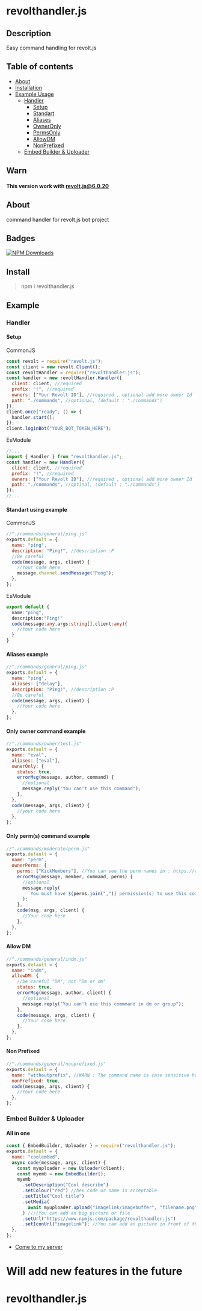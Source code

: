 # revolthandler.js

## Description

Easy command handling for revolt.js

## Table of contents

- [About](#about)
- [Installation](#install)
- [Example Usage](#example)
  - [Handler](#handler)
    - [Setup](#setup)
    - [Standart](#standart-using-example)
    - [Aliases](#aliases-example)
    - [OwnerOnly](#only-owner-command-example)
    - [PermsOnly](#only-perms-command-example)
    - [AllowDM](#allow-dm)
    - [NonPrefixed](#non-prefixed)
  - [Embed Builder & Uploader](#embed-builder--uploader)

## Warn

#### This version work with [revolt.js@6.0.20](https://www.npmjs.com/package/revolt.js/v/6.0.20)

## About

command handler for revolt.js bot project

## Badges

[![NPM Downloads](https://img.shields.io/npm/dt/revolthandler.js.svg?style=flat-square)](https://www.npmjs.com/package/revolthandler.js)

## Install

> npm i revolthandler.js

## Example

### Handler

#### Setup

CommonJS

```js
const revolt = require("revolt.js");
const client = new revolt.Client();
const revoltHandler = require("revolthandler.js");
const handler = new revoltHandler.Handler({
  client: client, //required
  prefix: "!", //required
  owners: ["Your Revolt ID"], //required , optional add more owner Id
  path: "./commands", //optional, (default : "./commands")
});
client.once("ready", () => {
  handler.start();
});
client.loginBot("YOUR_BOT_TOKEN_HERE");
```

EsModule

```js
//...
import { Handler } from "revolthandler.js";
const handler = new Handler({
  client: client, //required
  prefix: "!", //required
  owners: ["Your Revolt ID"], //required , optional add more owner Id
  path: "./commands", //optinal, (default : "./commands")
});
//...
```

#### Standart using example

CommonJS

```js
//"./commands/general/ping.js"
exports.default = {
  name: "ping",
  description: "Ping!", //description :P
  //Be careful
  code(message, args, client) {
    //Your code here
    message.channel.sendMessage("Pong");
  },
};
```

EsModule

```ts
export default {
  name:"ping",
  description:"Ping!"
  code(message:any,args:string[],client:any){
    //Your code here
  }
}
```

#### Aliases example

```js
//"./commands/general/ping.js"
exports.default = {
  name: "ping",
  aliases: ["delay"],
  description: "Ping!", //description :P
  //Be careful
  code(message, args, client) {
    //Your code here
  },
};
```

#### Only owner command example

```js
//"./commands/owner/test.js"
exports.default = {
  name: "eval",
  aliases: ["eval"],
  ownerOnly: {
    status: true,
    errorMsg(message, author, command) {
      //optional
      message.reply("You can't use this command");
    },
  },
  code(message, args, client) {
    //your code here
  },
};
```

#### Only perm(s) command example

```js
//"./commands/moderate/perm.js"
exports.default = {
  name: "perm",
  ownerPerms: {
    perms: ["KickMembers"], //You can see the perm names in : https://revolt.js.org/modules/permissions_definitions.html#Permission (onlyString)
    errorMsg(message, member, command, perms) {
      //optional
      message.reply(
        `You must have ${perms.join(",")} permission(s) to use this command`
      );
    },
    code(msg, args, client) {
      //Your code here
    },
  },
};
```

#### Allow DM

```js
//"./commands/general/indm.js"
exports.default = {
  name: "indm",
  allowDM: {
    //be careful "DM", not "Dm or dm"
    status: true,
    errorMsg(message, author, client) {
      //optional
      message.reply("You can't use this commmand in dm or group");
    },
    code(message, args, client) {
      //Your code here
    },
  },
};
```

#### Non Prefixed

```js
//"./commands/general/nonprefixed.js"
exports.default = {
  name: "withoutprefix", //WARN : The command name is case sensitive here!
  nonPrefixed: true,
  code(message, args, client) {
    //Your code here
  },
};
```

### Embed Builder & Uploader

#### All in one

```js
const { EmbedBuilder, Uploader } = require("revolthandler.js");
exports.default = {
  name: "coolembed",
  async code(message, args, client) {
    const myuploader = new Uploader(client);
    const myemb = new EmbedBuilder();
    myemb
      .setDescription("Cool describe")
      .setColour("red") //hex code or name is acceptable
      .setTitle("Cool title")
      .setMedia(
        await myuploader.upload("imagelink/imagebuffer", "filename.png")
      ) ////You can add an big picture or file
      .setUrl("https://www.npmjs.com/package/revolthandler.js")
      .setIconUrl("imagelink"); //You can add an picture in front of the title
  },
};
```

- [Come to my server](https://rvlt.gg/zrmFWtJz)

# Will add new features in the future

# revolthandler.js
